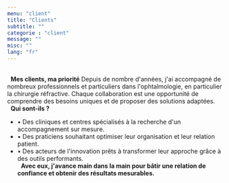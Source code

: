 ```yaml
---
menu: "client"
title: "Clients"
subtitle: ""
categorie : "client"
message: ""
misc: ""
lang: "fr"
---
```

\
&nbsp;
**Mes clients, ma priorité**
Depuis de nombre d'années, j'ai accompagné de nombreux professionnels et particuliers dans l'ophtalmologie, en particulier la chirurgie réfractive. Chaque collaboration est une opportunité de comprendre des besoins uniques et de proposer des solutions adaptées.
\
&nbsp;
**Qui sont-ils ?**

- •	Des cliniques et centres spécialisés à la recherche d'un accompagnement sur mesure.
- •	Des praticiens souhaitant optimiser leur organisation et leur relation patient.
- •	Des acteurs de l'innovation prêts à transformer leur approche grâce à des outils performants.
\
&nbsp;
**Avec eux, j'avance main dans la main pour bâtir une relation de confiance et obtenir des résultats mesurables.**